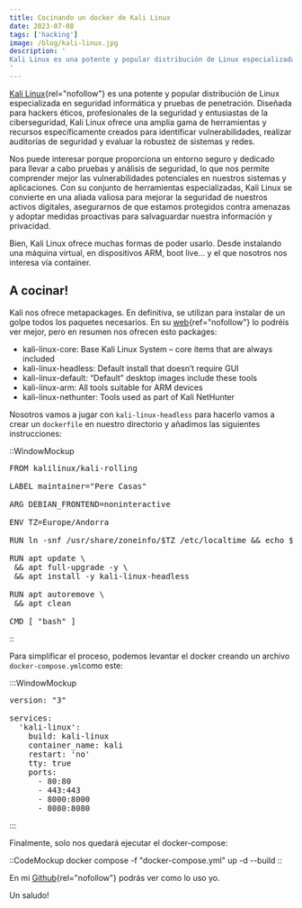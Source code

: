 ```yaml
---
title: Cocinando un docker de Kali Linux
date: 2023-07-08
tags: ['hacking']
image: /blog/kali-linux.jpg
description: '
Kali Linux es una potente y popular distribución de Linux especializada en seguridad informática y pruebas de penetración. Diseñada para hackers éticos, profesionales de la seguridad y entusiastas de la ciberseguridad, Kali Linux ofrece una amplia gama de herramientas y recursos específicamente creados para identificar vulnerabilidades, realizar auditorías de seguridad y evaluar la robustez de sistemas y redes.
'
---
```


[Kali Linux](https://www.kali.org "Kali Linux"){rel="nofollow"} es una potente y popular distribución de Linux especializada en seguridad informática y pruebas de penetración. Diseñada para hackers éticos, profesionales de la seguridad y entusiastas de la ciberseguridad, Kali Linux ofrece una amplia gama de herramientas y recursos específicamente creados para identificar vulnerabilidades, realizar auditorías de seguridad y evaluar la robustez de sistemas y redes.

Nos puede interesar porque proporciona un entorno seguro y dedicado para llevar a cabo pruebas y análisis de seguridad, lo que nos permite comprender mejor las vulnerabilidades potenciales en nuestros sistemas y aplicaciones. Con su conjunto de herramientas especializadas, Kali Linux se convierte en una aliada valiosa para mejorar la seguridad de nuestros activos digitales, asegurarnos de que estamos protegidos contra amenazas y adoptar medidas proactivas para salvaguardar nuestra información y privacidad.

Bien, Kali Linux ofrece muchas formas de poder usarlo. Desde instalando una máquina virtual, en dispositivos ARM, boot live... y el que nosotros nos interesa vía container.

<h2>A cocinar!</h2>

Kali nos ofrece metapackages. En definitiva, se utilizan para instalar de un golpe todos los paquetes necesarios. En su [web](https://www.kali.org/docs/general-use/metapackages/){ref="nofollow"} lo podréis ver mejor, pero en resumen nos ofrecen esto packages:

- kali-linux-core: Base Kali Linux System – core items that are always included
- kali-linux-headless: Default install that doesn’t require GUI
- kali-linux-default: “Default” desktop images include these tools
- kali-linux-arm: All tools suitable for ARM devices
- kali-linux-nethunter: Tools used as part of Kali NetHunter

Nosotros vamos a jugar con `kali-linux-headless` para hacerlo vamos a crear un `dockerfile` en nuestro directorio y añadimos las siguientes instrucciones:

::WindowMockup

<pre>
FROM kalilinux/kali-rolling

LABEL maintainer="Pere Casas"

ARG DEBIAN_FRONTEND=noninteractive

ENV TZ=Europe/Andorra

RUN ln -snf /usr/share/zoneinfo/$TZ /etc/localtime && echo $TZ > /etc/timezone

RUN apt update \
 && apt full-upgrade -y \
 && apt install -y kali-linux-headless

RUN apt autoremove \
 && apt clean

CMD [ "bash" ]
</pre>

::

Para simplificar el proceso, podemos levantar el docker creando un archivo `docker-compose.yml`como este:

:::WindowMockup

<pre>
version: "3"

services:
  'kali-linux':
    build: kali-linux
    container_name: kali
    restart: 'no'
    tty: true
    ports:
      - 80:80
      - 443:443
      - 8000:8000
      - 8080:8080
</pre>

:::

Finalmente, solo nos quedará ejecutar el docker-compose:

::CodeMockup
docker compose -f "docker-compose.yml" up -d --build
::

En mi [Github](https://github.com/pcasaspere/sec-containers){rel="nofollow"} podrás ver como lo uso yo.

Un saludo!
